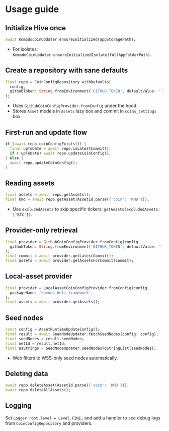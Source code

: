 # Usage guide

## Initialize Hive once

```dart
await KomodoCoinUpdater.ensureInitialized(appStoragePath);
```

- For isolates: `KomodoCoinUpdater.ensureInitializedIsolate(fullAppFolderPath)`.

## Create a repository with sane defaults

```dart
final repo = CoinConfigRepository.withDefaults(
  config,
  githubToken: String.fromEnvironment('GITHUB_TOKEN', defaultValue: ''),
);
```

- Uses `GithubCoinConfigProvider.fromConfig` under the hood.
- Stores `Asset` models in `assets` lazy box and commit in `coins_settings` box.

## First-run and update flow

```dart
if (await repo.coinConfigExists()) {
  final upToDate = await repo.isLatestCommit();
  if (!upToDate) await repo.updateCoinConfig();
} else {
  await repo.updateCoinConfig();
}
```

## Reading assets

```dart
final assets = await repo.getAssets();
final kmd = await repo.getAsset(AssetId.parse({'coin': 'KMD'}));
```

- Use `excludedAssets` to skip specific tickers: `getAssets(excludedAssets: ['BTC'])`.

## Provider-only retrieval

```dart
final provider = GithubCoinConfigProvider.fromConfig(config,
  githubToken: String.fromEnvironment('GITHUB_TOKEN', defaultValue: ''),
);
final commit = await provider.getLatestCommit();
final assets = await provider.getAssetsForCommit(commit);
```

## Local-asset provider

```dart
final provider = LocalAssetCoinConfigProvider.fromConfig(config,
  packageName: 'komodo_defi_framework',
);
final assets = await provider.getAssets();
```

## Seed nodes

```dart
const config = AssetRuntimeUpdateConfig();
final result = await SeedNodeUpdater.fetchSeedNodes(config: config);
final seedNodes = result.seedNodes;
final netId = result.netId;
final asStrings = SeedNodeUpdater.seedNodesToStringList(seedNodes);
```

- Web filters to WSS-only seed nodes automatically.

## Deleting data

```dart
await repo.deleteAsset(AssetId.parse({'coin': 'KMD'}));
await repo.deleteAllAssets();
```

## Logging

Set `Logger.root.level = Level.FINE;` and add a handler to see debug logs from
`CoinConfigRepository` and providers.
